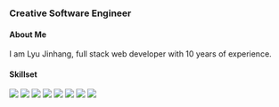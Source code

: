 ### Creative Software Engineer

#### About Me
I am Lyu Jinhang, full stack web developer with 10 years of experience.

#### Skillset
<img src="https://img.icons8.com/color/2x/wordpress.png"> <img src="https://img.icons8.com/color/2x/javascript.png"> <img src="https://img.icons8.com/ios/2x/webgl.png">  <img src="https://img.icons8.com/nolan/2x/react-native.png">  <img src="https://img.icons8.com/officel/2x/php-logo.png">  <img src="https://img.icons8.com/color/2x/angularjs.png"> <img src="https://img.icons8.com/color/2x/html-5.png"> <img src="https://img.icons8.com/color/2x/css3.png">

<!--
**TruePai/TruePai** is a ✨ _special_ ✨ repository because its `README.md` (this file) appears on your GitHub profile.

Here are some ideas to get you started:

- 🔭 I’m currently working on ...
- 🌱 I’m currently learning ...
- 👯 I’m looking to collaborate on ...
- 🤔 I’m looking for help with ...
- 💬 Ask me about ...
- 📫 How to reach me: ...
- 😄 Pronouns: ...
- ⚡ Fun fact: ...
-->
